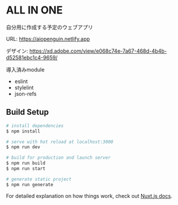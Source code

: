 # ALL IN ONE
自分用に作成する予定のウェブアプリ

URL: https://aiopenguin.netlify.app

デザイン: https://xd.adobe.com/view/e068c74e-7a67-468d-4b4b-d52581ebc1c4-9659/

導入済みmodule
- eslint
- stylelint
- json-refs

## Build Setup

```bash
# install dependencies
$ npm install

# serve with hot reload at localhost:3000
$ npm run dev

# build for production and launch server
$ npm run build
$ npm run start

# generate static project
$ npm run generate
```

For detailed explanation on how things work, check out [Nuxt.js docs](https://nuxtjs.org).
